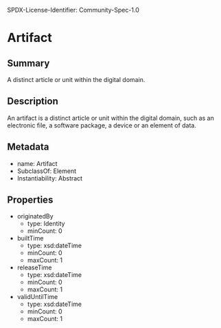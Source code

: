 SPDX-License-Identifier: Community-Spec-1.0

# Artifact

## Summary

A distinct article or unit within the digital domain.

## Description

An artifact is a distinct article or unit within the digital domain,
such as an electronic file, a software package, a device or an element of data.

## Metadata

- name: Artifact
- SubclassOf: Element
- Instantiability: Abstract


## Properties

- originatedBy
  - type: Identity
  - minCount: 0
- builtTime
  - type: xsd:dateTime
  - minCount: 0
  - maxCount: 1
- releaseTime
  - type: xsd:dateTime
  - minCount: 0
  - maxCount: 1
- validUntilTime
  - type: xsd:dateTime
  - minCount: 0
  - maxCount: 1
